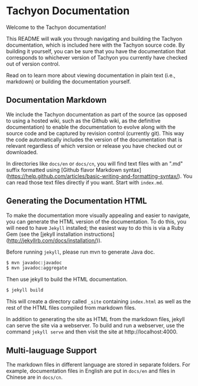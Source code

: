 Tachyon Documentation
=====================

Welcome to the Tachyon documentation!

This README will walk you through navigating and building the Tachyon documentation, which is
included here with the Tachyon source code. By building it yourself, you can be sure that you have
the documentation that corresponds to whichever version of Tachyon you currently have checked out of
version control.

Read on to learn more about viewing documentation in plain text (i.e., markdown) or building the
documentation yourself.

## Documentation Markdown

We include the Tachyon documentation as part of the source (as opposed to using a hosted wiki, such
as the Github wiki, as the definitive documentation) to enable the documentation to evolve along
with the source code and be captured by revision control (currently git). This way the code
automatically includes the version of the documentation that is relevant regardless of which version
or release you have checked out or downloaded.

In directories like `docs/en` or `docs/cn`, you will find text files with an ".md" suffix formatted
using [Github flavor Markdown syntax]
(https://help.github.com/articles/basic-writing-and-formatting-syntax/). You can read those text
files directly if you want. Start with `index.md`.

## Generating the Documentation HTML

To make the documentation more visually appealing and easier to navigate, you can generate the HTML
version of the documentation. To do this, you will need to have `Jekyll` installed; the easiest
way to do this is via a Ruby Gem (see the [jekyll installation instructions]
(http://jekyllrb.com/docs/installation/)).

Before running `jekyll`, please run mvn to generate Java doc.

```bash
$ mvn javadoc:javadoc
$ mvn javadoc:aggregate
```

Then use jekyll to build the HTML documentation.

```bash
$ jekyll build
```

This will create a directory called `_site` containing `index.html` as well as the rest of the
HTML files compiled from markdown files.

In addition to generating the site as HTML from the markdown files, jekyll can serve the site via
a webserver. To build and run a webserver, use the command `jekyll serve` and then visit the site 
at http://localhost:4000.

## Multi-lauguage Support

The markdown files in different language are stored in separate folders. For example,
documentation files in English are put in `docs/en` and files in Chinese are in `docs/cn`.
